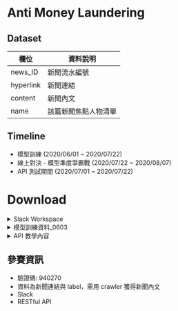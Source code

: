 # Anti Money Laundering

## Dataset
|欄位       |資料說明             |
|-----------|---------------------|
|news_ID    |新聞流水編號         |
|hyperlink  |新聞連結             |
|content    |新聞內文             |
|name       |該篇新聞焦點人物清單 |

## Timeline

- 模型訓練 (2020/06/01 ~ 2020/07/22)
- 線上對決 - 模型準度爭霸戰 (2020/07/22 ~ 2020/08/07)
- API 測試期間 (2020/07/01 ~ 2020/07/22)

# Download
<details>
    <summary>Slack Workspace</summary>

    - [Link](https://esunaiopencompetition.slack.com/join/shared_invite/zt-ed3evsfq-o3IUFB80duxGjshACB~t_A#/)
</details>
<details>
    <summary>模型訓練資料_0603</summary>

    - [資料集說明]()
    - [tbrain_train_final_0603.csv](https://hackmd.io/@nqf_7suCTA2B-tYY2TvmYw/r11xDuMoL)
</details>
<details>
    <summary>API 教學內容</summary>
    - [API 開發說明文件](https://hackmd.io/@UcQg6jwlT_WL_ZNkPZMm6Q/BJfELe_c8)
    - [API 規格說明文件](https://hackmd.io/@nqf_7suCTA2B-tYY2TvmYw/r11xDuMoL)
</details>

## 參賽資訊
- 驗證碼: 940270
- 資料為新聞連結與 label，需用 crawler 獲得新聞內文
- Slack
- RESTful API
